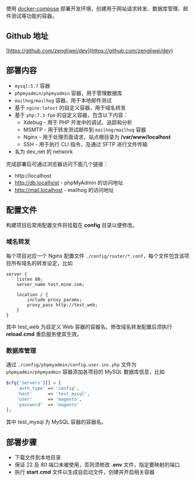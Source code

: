使用 [docker-compose](https://docs.docker.com/compose/) 部署开发环境，创建用于网站请求转发、数据库管理、邮件测试等功能的容器。


## Github 地址

[https://github.com/zengliwei/dev](https://github.com/zengliwei/dev)


## 部署内容

- `mysql:5.7` 容器
- `phpmyadmin/phpmyadmin` 容器，用于管理数据库
- `mailhog/mailhog` 容器，用于本地邮件测试
- 基于 `nginx:latest` 的自定义容器，用于域名转发
- 基于 `php:7.3-fpm` 的自定义容器，包含以下内容：
    - Xdebug - 用于 PHP 开发中的调试、追踪和分析
    - MSMTP - 用于转发测试邮件到 `mailhog/mailhog` 容器
    - Nginx - 用于处理页面请求，站点根目录为 **/var/www/localhost**
    - SSH - 用于执行 CLI 指令，及通过 SFTP 进行文件传输 
- 名为 dev_net 的 network

完成部署后可通过浏览器访问下面几个链接：

- http://localhost
- http://db.localhost - phpMyAdmin 的访问地址
- http://mail.localhost - mailhog 的访问地址


## 配置文件

构建项目后常用配置文件将挂载在 **config** 目录以便修改。


### 域名转发

每个项目对应一个 Nginx 配置文件 `./config/router/*.conf`，每个文件包含该项目所有域名的转发设定，比如

```
server {
    listen 80;
    server_name test.mine.com;

    location / {
        include proxy_params;
        proxy_pass http://test_web;
    }
}
```

其中 test_web 为自定义 Web 容器的容器名。修改域名转发配置后须执行 **reload.cmd** 重启服务使其生效。


### 数据库管理

通过 `./config/phpmyadmin/config.user.inc.php` 文件为 `phpmyadmin/phpmyadmin` 容器添加各项目的 MySQL 数据库信息，比如

```php
$cfg['Servers'][] = [
    'auth_type' => 'config',
    'host'      => 'test_mysql',
    'user'      => 'magento',
    'password'  => 'magento'
];
```

其中 test_mysql 为 MySQL 容器的容器名。


## 部署步骤

- 下载文件到本地目录
- 保证 22 及 80 端口未被使用，否则须修改 **.env** 文件，指定要映射的端口
- 执行 **start.cmd** 文件以生成自启动文件，创建并开启相关容器

